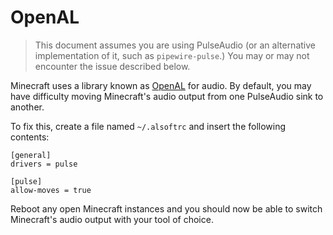 # OpenAL

> This document assumes you are using PulseAudio (or an alternative
> implementation of it, such as `pipewire-pulse`.) You may or may not encounter
> the issue described below.

Minecraft uses a library known as [OpenAL](https://www.openal.org/) for audio.
By default, you may have difficulty moving Minecraft's audio output from one
PulseAudio sink to another.

To fix this, create a file named `~/.alsoftrc` and insert the following
contents:

```
[general]
drivers = pulse

[pulse]
allow-moves = true
```

Reboot any open Minecraft instances and you should now be able to switch
Minecraft's audio output with your tool of choice.
